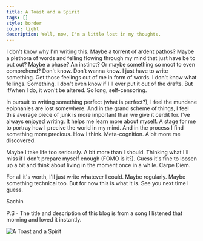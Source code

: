 ```yaml
---
title: A Toast and a Spirit
tags: []
style: border
color: light
description: Well, now, I'm a little lost in my thoughts.
---
```


I don't know why I'm writing this. Maybe a torrent of ardent pathos? Maybe a plethora of words and felling flowing through my mind that just have be to put out? Maybe a phase? An instinct? Or maybe something so moot to even comprehend? Don't know. Don't wanna know. I just have to write something. Get those feelings out of me in form of words. I don't know what fellings. Something. I don't even know if I'll ever put it out of the drafts. But if/when I do, it won't be altered. So long, self-censoring.

In pursuit to writing something perfect (what is perfect?), I feel the mundane epiphanies are lost somewhere. And in the grand scheme of things, I feel this average piece of junk is more important than we give it cerdit for. I've always enjoyed writing. It helps me learn more about myself. A stage for me to portray how I precive the world in my mind. And in the process I find something more precious. How I think. Meta-cognition. A bit more me discovered. 

Maybe I take life too seriously. A bit more than I should. Thinking what I'll miss if I don't prepare myself enough (FOMO is it?). Guess it's fine to loosen up a bit and think about living in the moment once in a while. Carpe Diem.

For all it's worth, I'll just write whatever I could. Maybe regularly. Maybe something technical too. But for now this is what it is. See you next time I guess.

Sachin

P.S - The title and description of this blog is from a song I listened that morning and loved it instantly.

![A Toast and a Spirit](../assets/a-toast-and-a-spirit "Spotify: A Toast and a Spirit")